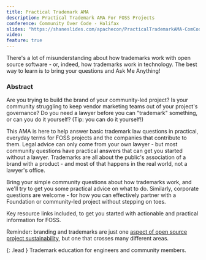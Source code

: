 ```yaml
---
title: Practical Trademark AMA
description: Practical Trademark AMA For FOSS Projects
conference: Community Over Code - Halifax
slides: "https://shaneslides.com/apachecon/PracticalTrademarkAMA-ComCode2023.html"
video: 
feature: true
---
```


There's a lot of misunderstanding about how trademarks work with open source software - or, indeed, how trademarks work in technology.  The best way to learn is to bring your questions and Ask Me Anything!

### Abstract

Are you trying to build the brand of your community-led project? Is your community struggling to keep vendor marketing teams out of your project's governance? Do you need a lawyer before you can "trademark" something, or can you do it yourself? (Tip: you can do it yourself!)

This AMA is here to help answer basic trademark law questions in practical, everyday terms for FOSS projects and the companies that contribute to them. Legal advice can only come from your own lawyer - but most community questions have practical answers that can get you started without a lawyer. Trademarks are all about the public's association of a brand with a product - and most of that happens in the real world, not a lawyer's office.

Bring your simple community questions about how trademarks work, and we'll try to get you some practical advice on what to do. Similarly, corporate questions are welcome - for how you can effectively partner with a Foundation or community-led project without stepping on toes.

Key resource links included, to get you started with actionable and practical information for FOSS.

Reminder: branding and trademarks are just one [aspect of open source project sustainability](https://fosssustainability.com/aspects/), but one that crosses many different areas.

{: .lead }
Trademark education for engineers and community members.
